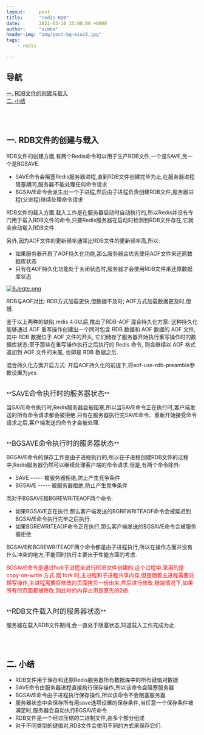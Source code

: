 ```yaml
---
layout:     post
title:      "redis RDB"
date:       2021-03-10 15:00:00 +0800
author:     "simba"
header-img: "img/post-bg-miui6.jpg"
tags:
    - redis

---
```




## 导航
[一. RDB文件的创建与载入](#jump1)
<br>
[二. 小结](#jump2)
<br>









<br><br>
## <span id="jump1">一. RDB文件的创建与载入</span>

RDB文件的创建方面,有两个Redis命令可以用于生产RDB文件,一个是SAVE,另一个是BGSAVE.
* SAVE命令会阻塞Redis服务器进程,直到RDB文件创建完毕为止,在服务器进程阻塞期间,服务器不能处理任何命令请求
* BGSAVE命令会派生出一个子进程,然后由子进程负责创建RDB文件,服务器进程(父进程)继续处理命令请求

RDB文件的载入方面,载入工作是在服务器启动时自动执行的,所以Redis并没有专门用于载入RDB文件的命令,只要Redis服务器在启动时检测到RDB文件存在,它就会自动载入RDB文件.<br>

另外,因为AOF文件的更新频率通常比RDB文件的更新频率高,所以:
* 如果服务器开启了AOF持久化功能,那么服务器会优先使用AOF文件来还原数据库状态
* 只有在AOF持久化功能处于关闭状态时,服务器才会使用RDB文件来还原数据库状态

[![6Jegte.png](https://s3.ax1x.com/2021/03/10/6Jegte.png)](https://imgtu.com/i/6Jegte)

RDB与AOF对比: RDB方式加载更快,但数据不及时; AOF方式加载数据更及时,但慢.<br>

鉴于以上两种的缺陷,redis 4.0以后,推出了RDB-AOF 混合持久化方案: 这种持久化能够通过 AOF 重写操作创建出一个同时包含 RDB 数据和 AOF 数据的 AOF 文件, 其中 RDB 数据位于 AOF 文件的开头, 它们储存了服务器开始执行重写操作时的数据库状态;至于那些在重写操作执行之后执行的 Redis 命令, 则会继续以 AOF 格式追加到 AOF 文件的末尾, 也即是 RDB 数据之后.<br>

混合持久化方案开启方式: 开启AOF持久化的前提下,将aof-use-rdb-preamble参数设置为yes.<br>


<br>
**<font size="4">SAVE命令执行时的服务器状态</font>** <br>

当SAVE命令执行时,Redis服务器会被阻塞,所以当SAVE命令正在执行时,客户端发送的所有命令请求都会被拒绝.只有在服务器执行完SAVE命令、重新开始接受命令请求之后,客户端发送的命令才会被处理.<br>


<br>
**<font size="4">BGSAVE命令执行时的服务器状态</font>** <br>

BGSAVE命令的保存工作是由子进程执行的,所以在子进程创建RDB文件的过程中,Redis服务器仍然可以继续处理客户端的命令请求.但是,有两个命令除外:
* SAVE ----- 被服务器拒绝,防止产生竞争条件
* BGSAVE ----- 被服务器拒绝,防止产生竞争条件

而对于BGSAVE和BGREWRITEAOF两个命令:
* 如果BGSAVE正在执行,那么客户端发送的BGREWRITEAOF命令会被延迟到BGSAVE命令执行完毕之后执行.
* 如果BGREWRITEAOF命令正在执行,那么客户端发送的BGSAVE命令会被服务器拒绝

BGSAVE和BGREWRITEAOF两个命令都是由子进程执行,所以在操作方面并没有什么冲突的地方,不能同时执行主要出于性能方面的考虑.<br>

<font color="red">BGSAVE命令是通过fork子进程来进行RDB文件创建的,这个过程中,采用的是 copy-on-write 方式.刚 fork 时,主进程和子进程共享内存,但是随着主进程需要处理写操作,主进程需要将修改的页面拷贝一份出来,然后进行修改.极端情况下,如果所有的页面都被修改,则此时的内存占用是原先的2倍.</font>

<br>
**<font size="4">RDB文件载入时的服务器状态</font>** <br>

服务器在载入RDB文件期间,会一直处于阻塞状态,知道载入工作完成为止.



<br><br>
## <span id="jump2">二. 小结</span>

* RDB文件用于保存和还原Redis服务器所有数据库中的所有键值对数据
* SAVE命令由服务器进程直接执行保存操作,所以该命令会阻塞服务器
* BGSAVE命令由子进程执行保存操作,所以该命令不会阻塞服务器
* 服务器状态中会保存所有用save选项设置的保存条件,当任意一个保存条件被满足时,服务器会自动执行BGSAVE命令
* RDB文件是一个经过压缩的二进制文件,由多个部分组成
* 对于不同类型的键值对,RDB文件会使用不同的方式来保存它们.